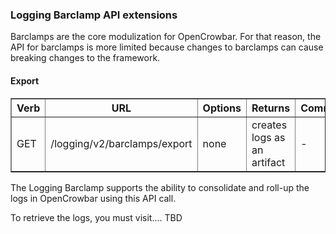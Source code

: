 ### Logging Barclamp API extensions

Barclamps are the core modulization for OpenCrowbar.  For that reason, the API for barclamps is more limited because changes to barclamps can cause breaking changes to the framework.

#### Export

<table border=1>
<tr><th> Verb </th><th> URL </th><th> Options </th><th> Returns </th><th> Comments </th></tr>
  <tr><td> GET </td><td> /logging/v2/barclamps/export  </td><td> none  </td><td> creates logs as an artifact </td><td> - </td></tr> 
</table>

The Logging Barclamp supports the ability to consolidate and roll-up the logs in OpenCrowbar using this API call.

To retrieve the logs, you must visit.... TBD